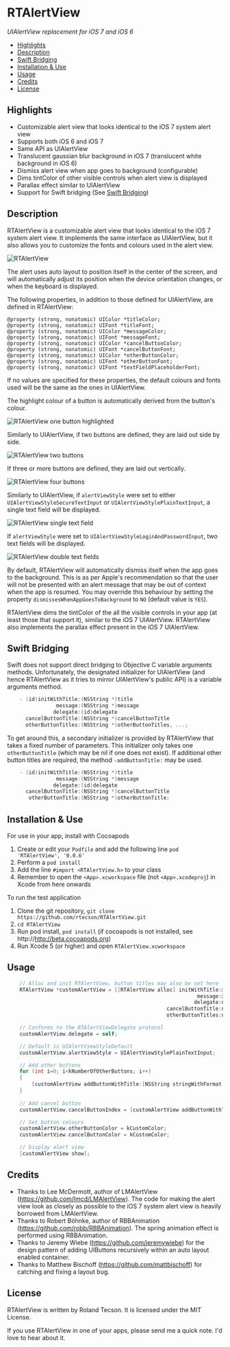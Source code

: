 RTAlertView
===========

*UIAlertView replacement for iOS 7 and iOS 6*

- [Highlights](#Highlights)
- [Description](#Description)
- [Swift Bridging](#Swift)
- [Installation & Use](#Installation)
- [Usage](#Usage)
- [Credits](#Credits)
- [License](#License)


<a name="Highlights"></a>Highlights
-----------

- Customizable alert view that looks identical to the iOS 7 system alert view
- Supports both iOS 6 and iOS 7
- Same API as UIAlertView
- Translucent gaussian blur background in iOS 7 (translucent white background in iOS 6)
- Dismiss alert view when app goes to background (configurable)
- Dims tintColor of other visible controls when alert view is displayed
- Parallax effect similar to UIAlertView
- Support for Swift bridging (See [Swift Bridging](#Swift))


<a name="Description"></a>Description
-----------

RTAlertView is a customizable alert view that looks identical to the iOS 7 system alert view. It implements the same interface as UIAlertView, but it also allows you to customize the fonts and colours used in the alert view.

![RTAlertView](https://github.com/rtecson/RTAlertView/raw/master/Screenshots/00-One-Button.png)

The alert uses auto layout to position itself in the center of the screen, and will automatically adjust its position when the device orientation changes, or when the keyboard is displayed.

The following properties, in addition to those defined for UIAlertView, are defined in RTAlertView:

    @property (strong, nonatomic) UIColor *titleColor;
    @property (strong, nonatomic) UIFont *titleFont;
    @property (strong, nonatomic) UIColor *messageColor;
    @property (strong, nonatomic) UIFont *messageFont;
    @property (strong, nonatomic) UIColor *cancelButtonColor;
    @property (strong, nonatomic) UIFont *cancelButtonFont;
    @property (strong, nonatomic) UIColor *otherButtonColor;
    @property (strong, nonatomic) UIFont *otherButtonFont;
    @property (strong, nonatomic) UIFont *textFieldPlaceholderFont;

If no values are specified for these properties, the default colours and fonts used will be the same as the ones in UIAlertView.

The highlight colour of a button is automatically derived from the button's colour.

![RTAlertView one button highlighted](https://github.com/rtecson/RTAlertView/raw/master/Screenshots/01-One-Button-Highlighted.png)

Similarly to UIAlertView, if two buttons are defined, they are laid out side by side.

![RTAlertView two buttons](https://github.com/rtecson/RTAlertView/raw/master/Screenshots/02-Two-Buttons.png)

If three or more buttons are defined, they are laid out vertically.

![RTAlertView four buttons](https://github.com/rtecson/RTAlertView/raw/master/Screenshots/03-Four-Buttons.png)

Similarly to UIAlertView, if `alertViewStyle` were set to either `UIAlertViewStyleSecureTextInput` or `UIAlertViewStylePlainTextInput`, a single text field will be displayed.

![RTAlertView single text field](https://github.com/rtecson/RTAlertView/raw/master/Screenshots/04-One-Text-Field.png)

If `alertViewStyle` were set to `UIAlertViewStyleLoginAndPasswordInput`, two text fields will be displayed.

![RTAlertView double text fields](https://github.com/rtecson/RTAlertView/raw/master/Screenshots/05-Two-Text-Fields.png)

By default, RTAlertView will automatically dismiss itself when the app goes to the background. This is as per Apple's recommendation so that the user will not be presented with an alert message that may be out of context when the app is resumed. You may override this behaviour by setting the property `dismissesWhenAppGoesToBackground` to `NO` (default value is `YES`).

RTAlertView dims the tintColor of the all the visible controls in your app (at least those that support it), similar to the iOS 7 UIAlertView. RTAlertView also implements the parallax effect present in the iOS 7 UIAlertView.


<a name="Swift"></a>Swift Bridging
------------------

Swift does not support direct bridging to Objective C variable arguments methods. Unfortunately, the designated initializer for UIAlertView (and hence RTAlertView as it tries to mirror UIAlertView's public API) is a variable arguments method.

```objective-c
    - (id)initWithTitle:(NSString *)title
                message:(NSString *)message
               delegate:(id)delegate
      cancelButtonTitle:(NSString *)cancelButtonTitle
      otherButtonTitles:(NSString *)otherButtonTitles, ...;
```

To get around this, a secondary initializer is provided by RTAlertView that takes a fixed number of parameters. This initializer only takes one `otherButtonTitle` (which may be nil if one does not exist). If additional other button titles are required, the method `-addButtonTitle:` may be used.

```objective-c
    - (id)initWithTitle:(NSString *)title
                message:(NSString *)message
               delegate:(id)delegate
      cancelButtonTitle:(NSString *)cancelButtonTitle
       otherButtonTitle:(NSString *)otherButtonTitle;
```


<a name="Installation"></a>Installation & Use
------------------

For use in your app, install with Cocoapods

1.  Create or edit your `Podfile` and add the following line `pod 'RTAlertView', '0.0.6'`
2.  Perform a `pod install`
3.  Add the line `#import <RTAlertView.h>` to your class
4.  Remember to open the `<App>.xcworkspace` file (not `<App>.xcodeproj`) in Xcode from here onwards

To run the test application

1.  Clone the git repository, `git clone https://github.com/rtecson/RTAlertView.git`
2.  `cd RTAlertView`
3.  Run pod install, `pod install` (if cocoapods is not installed, see http://http://beta.cocoapods.org)
4.  Run Xcode 5 (or higher) and open `RTAlertView.xcworkspace`


<a name="Usage"></a>Usage
-------

```objective-c
    // Alloc and init RTAlertView, button titles may also be set here
    RTAlertView *customAlertView = [[RTAlertView alloc] initWithTitle:@"Test"
                                                              message:@"Message here"
                                                             delegate:nil
                                                    cancelButtonTitle:nil
                                                    otherButtonTitles:nil];

    // Conforms to the RTAlertViewDelegate protocol
    customAlertView.delegate = self;

    // Default is UIAlertViewStyleDefault
    customAlertView.alertViewStyle = UIAlertViewStylePlainTextInput;

    // Add other buttons
    for (int i=0; i<kNumberOfOtherButtons; i++)
    {
        [customAlertView addButtonWithTitle:[NSString stringWithFormat:@"Button %d", i]];
    }
    
    // Add cancel button
    customAlertView.cancelButtonIndex = [customAlertView addButtonWithTitle:@"Done"];

    // Set button colours
    customAlertView.otherButtonColor = kCustomColor;
    customAlertView.cancelButtonColor = kCustomColor;

    // Display alert view
    [customAlertView show];
```


<a name="Credits"></a>Credits
-------

- Thanks to Lee McDermott, author of LMAlertView (https://github.com/lmcd/LMAlertView). The code for making the alert view look as closely as possible to the iOS 7 system alert view is heavily borrowed from LMAlertView.
- Thanks to Robert Böhnke, author of RBBAnimation (https://github.com/robb/RBBAnimation). The spring animation effect is performed using RBBAnimation.
- Thanks to Jeremy Wiebe (https://github.com/jeremywiebe) for the design pattern of adding UIButtons recursively within an auto layout enabled container.
- Thanks to Matthew Bischoff (https://github.com/mattbischoff) for catching and fixing a layout bug.


<a name="License"></a>License
-------

RTAlertView is written by Roland Tecson. It is licensed under the MIT License.

If you use RTAlertView in one of your apps, please send me a quick note. I'd love to hear about it.
